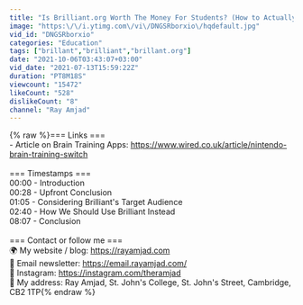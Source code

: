 ```yaml
---
title: "Is Brilliant.org Worth The Money For Students? (How to Actually Use It)"
image: "https:\/\/i.ytimg.com\/vi\/DNGSRborxio\/hqdefault.jpg"
vid_id: "DNGSRborxio"
categories: "Education"
tags: ["brillant","brilliant","brillant.org"]
date: "2021-10-06T03:43:07+03:00"
vid_date: "2021-07-13T15:59:22Z"
duration: "PT8M18S"
viewcount: "15472"
likeCount: "528"
dislikeCount: "8"
channel: "Ray Amjad"
---
```

{% raw %}=== Links ===<br />- Article on Brain Training Apps: <a rel="nofollow" target="blank" href="https://www.wired.co.uk/article/nintendo-brain-training-switch">https://www.wired.co.uk/article/nintendo-brain-training-switch</a><br /><br />=== Timestamps ===<br />00:00 - Introduction<br />00:28 - Upfront Conclusion<br />01:05 - Considering Brilliant's Target Audience<br />02:40 - How We Should Use Brilliant Instead<br />08:07 - Conclusion<br /><br />=== Contact or follow me ===<br />🌍 My website / blog: <a rel="nofollow" target="blank" href="https://rayamjad.com">https://rayamjad.com</a><br />📧 Email newsletter: <a rel="nofollow" target="blank" href="https://email.rayamjad.com/">https://email.rayamjad.com/</a><br />📸 Instagram: <a rel="nofollow" target="blank" href="https://instagram.com/theramjad">https://instagram.com/theramjad</a><br />📮 My address: Ray Amjad, St. John's College, St. John's Street, Cambridge, CB2 1TP{% endraw %}
